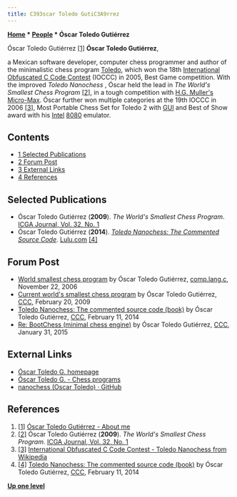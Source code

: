 ```yaml
---
title: C393scar Toledo GutiC3A9rrez
---
```

**[Home](Home "Home") * [People](People "People") * Óscar Toledo Gutiérrez**

[](File:Oscar_toledo_g.jpg) Óscar Toledo Gutiérrez <a id="cite-note-1" href="#cite-ref-1">[1]</a>
**Óscar Toledo Gutiérrez**,

a Mexican software developer, computer chess programmer and author of the minimalistic chess program [Toledo](Toledo "Toledo"), which won the 18th [International Obfuscated C Code Contest](https://en.wikipedia.org/wiki/International_Obfuscated_C_Code_Contest) (IOCCC) in 2005, Best Game competition.
With the improved *Toledo Nanochess* , Óscar held the lead in *The World's Smallest Chess Program* <a id="cite-note-2" href="#cite-ref-2">[2]</a>, in a tough competition with [H.G. Muller's](Harm_Geert_Muller "Harm Geert Muller") [Micro-Max](Micro-Max "Micro-Max").
Óscar further won multiple categories at the 19th IOCCC in 2006 <a id="cite-note-3" href="#cite-ref-3">[3]</a>, Most Portable Chess Set for Toledo 2 with [GUI](GUI "GUI") and Best of Show award with his [Intel](Intel "Intel") [8080](8080 "8080") emulator.

## Contents

- [1 Selected Publications](#selected-publications)
- [2 Forum Post](#forum-post)
- [3 External Links](#external-links)
- [4 References](#references)

## Selected Publications

- Óscar Toledo Gutiérrez (**2009**). *The World's Smallest Chess Program*. [ICGA Journal, Vol. 32, No. 1](ICGA_Journal#32_1 "ICGA Journal")
- Óscar Toledo Gutiérrez (**2014**). *[Toledo Nanochess: The Commented Source Code](https://nanochess.org/chess3.html)*. [Lulu.com](https://en.wikipedia.org/wiki/Lulu_%28company%29) <a id="cite-note-4" href="#cite-ref-4">[4]</a>

## Forum Post

- [World smallest chess program](http://groups.google.com/group/comp.lang.c/browse_frm/thread/19a9a3ada5f2791e) by Óscar Toledo Gutiérrez, [comp.lang.c](http://groups.google.com/group/comp.lang.c/topics), November 22, 2006
- [Current world's smallest chess program](http://www.talkchess.com/forum/viewtopic.php?topic_view=threads&p=250564&t=26622) by Óscar Toledo Gutiérrez, [CCC](CCC "CCC"), February 20, 2009
- [Toledo Nanochess: The commented source code (book)](http://www.talkchess.com/forum/viewtopic.php?t=51243) by Óscar Toledo Gutiérrez, [CCC](CCC "CCC"), February 11, 2014
- [Re: BootChess (minimal chess engine)](http://www.talkchess.com/forum/viewtopic.php?t=55125&start=9) by Óscar Toledo Gutiérrez, [CCC](CCC "CCC"), January 31, 2015

## External Links

- [Óscar Toledo G. homepage](https://nanochess.org/index.html)
- [Óscar Toledo G. - Chess programs](https://nanochess.org/chess.html)
- [nanochess (Oscar Toledo) · GitHub](https://github.com/nanochess)

## References

1. <a id="cite-ref-1" href="#cite-note-1">[1]</a> [Óscar Toledo Gutiérrez - About me](https://nanochess.org/author.html)
1. <a id="cite-ref-2" href="#cite-note-2">[2]</a> Óscar Toledo Gutiérrez (**2009**). *The World's Smallest Chess Program*. [ICGA Journal, Vol. 32, No. 1](ICGA_Journal#32_1 "ICGA Journal")
1. <a id="cite-ref-3" href="#cite-note-3">[3]</a> [International Obfuscated C Code Contest - Toledo Nanochess from Wikipedia](https://en.wikipedia.org/wiki/International_Obfuscated_C_Code_Contest#Toledo_Nanochess)
1. <a id="cite-ref-4" href="#cite-note-4">[4]</a> [Toledo Nanochess: The commented source code (book)](http://www.talkchess.com/forum/viewtopic.php?t=51243) by Óscar Toledo Gutiérrez, [CCC](CCC "CCC"), February 11, 2014

**[Up one level](People "People")**

